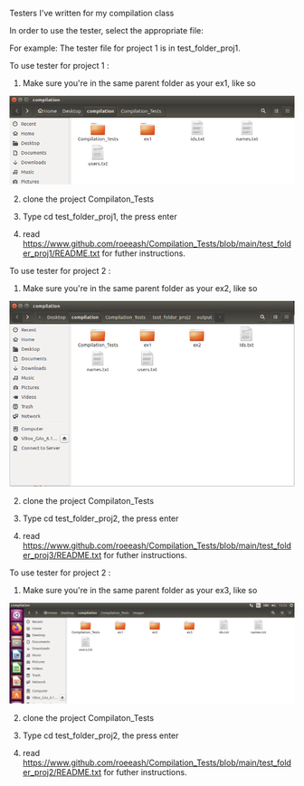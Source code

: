 Testers I've written for my compilation class

In order to use the tester, select the appropriate file:

For example: The tester file for project 1 is in test_folder_proj1.

To use tester for project 1 :


1. Make sure you're in the same parent folder as your ex1, like so

![image](https://github.com/roeeash/Compilation_Tests/blob/main/images/instructions.png?raw=true)

2. clone the project Compilaton_Tests

3. Type cd test_folder_proj1, the press enter

4. read https://www.github.com/roeeash/Compilation_Tests/blob/main/test_folder_proj1/README.txt for futher instructions.



To use tester for project 2 :


1. Make sure you're in the same parent folder as your ex2, like so

![image](https://github.com/roeeash/Compilation_Tests/blob/main/images/instructions2.png?raw=true)

2. clone the project Compilaton_Tests

3. Type cd test_folder_proj2, the press enter

4. read https://www.github.com/roeeash/Compilation_Tests/blob/main/test_folder_proj3/README.txt for futher instructions.


To use tester for project 2 :


1. Make sure you're in the same parent folder as your ex3, like so

![image](https://github.com/roeeash/Compilation_Tests/blob/main/images/instructions3.png?raw=true)

2. clone the project Compilaton_Tests

3. Type cd test_folder_proj2, the press enter

4. read https://www.github.com/roeeash/Compilation_Tests/blob/main/test_folder_proj2/README.txt for futher instructions.

